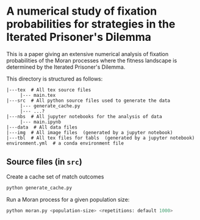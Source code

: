 # A numerical study of fixation probabilities for strategies in the Iterated Prisoner's Dilemma

This is a paper giving an extensive numerical analysis of fixation probabilities
of the Moran processes where the fitness landscape is determined by the Iterated
Prisoner's Dilemma.

This directory is structured as follows:

```
|---tex  # All tex source files
     |--- main.tex
|---src  # All python source files used to generate the data
     |--- generate_cache.py
     |--- ...?
|---nbs  # All jupyter notebooks for the analysis of data
     |--- main.ipynb
|---data  # All data files
|---img  # All image files  (generated by a jupyter notebook)
|---tbl  # All tex files for tabls  (generated by a jupyter notebook)
environment.yml  # a conda environment file
```

## Source files (in `src`)

Create a cache set of match outcomes

```bash
python generate_cache.py
```

Run a Moran process for a given population size:

```bash
python moran.py <population-size> <repetitions: default 1000>
```
